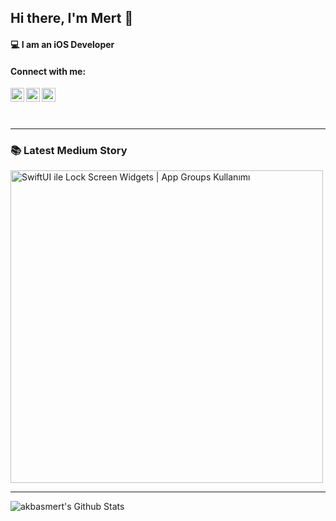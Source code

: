## Hi there, I'm Mert 👋


#### 💻  I am an iOS Developer

#### Connect with me:

[<img align="left" alt="akbasmert | LinkedIn" width="22px" src="https://www.svgrepo.com/show/448234/linkedin.svg" />][linkedin]
[<img align="left" alt="akbasmert | Medium" width="22px" src="https://www.svgrepo.com/show/364653/medium-logo-fill.svg" />][medium]
[<img align="left" alt="akbasmert | Twitter" width="22px" src="https://www.svgrepo.com/show/475689/twitter-color.svg" />][twitter]

<br />
<br />
<br />

---

### 📚 Latest Medium Story
[<img src="https://miro.medium.com/v2/resize:fit:1400/format:webp/1*EjJUKPo9DXpdbjW6y7je3Q.png" alt="SwiftUI ile Lock Screen Widgets | App Groups Kullanımı" width="500px">](https://medium.com/@mert.ma246/swiftui-ile-lock-screen-widgets-app-groups-kullanımı-28b4d0e965a9)

---

<img align="left" alt="akbasmert's Github Stats" src="https://github-readme-stats.vercel.app/api?username=akbasmert&show_icons=true&hide_border=true" />

[medium]: https://medium.com/@mert.ma246
[twitter]: https://twitter.com/_akbasmert
[linkedin]: https://www.linkedin.com/in/mert-akba%C5%9F-006398171
